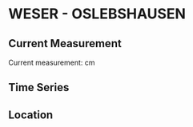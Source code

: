 # WESER - OSLEBSHAUSEN

## Current Measurement

Current measurement: <Value topic="rivers/pegel-online/WESER/OSLEBSHAUSEN/measurementValue"/> cm

## Time Series

<TimeSeries topic="rivers/pegel-online/WESER/OSLEBSHAUSEN/measurementValue" period="week" />

## Location

<WorldMap>
  <Marker lat="53.11979685984901" lon="8.712215483777376" labelTopic="rivers/pegel-online/WESER/OSLEBSHAUSEN/measurementValue" />
</WorldMap>
